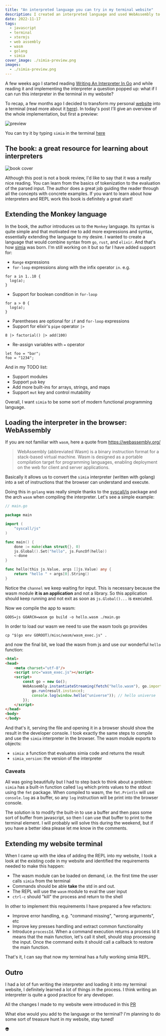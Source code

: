 ```yaml
---
title: "An interpreted language you can try in my terminal website"
description: I created an interpreted language and used WebAssembly to load it into my website terminal
date: 2022-11-17
tags:
  - javascript 
  - terminal 
  - xtermjs 
  - web assembly
  - wasm
  - golang
  - simia
cover_image: ./simia-preview.png
images:
  - ./simia-preview.png
---
```

A few weeks ago I started reading [Writing An Interpreter In Go](https://interpreterbook.com/) and 
while reading it and implementing the interpreter a question popped up: what if I can run this
interpreter in the terminal in my website?

To recap, a few months ago I decided to transform my personal [website](https://protiumx.dev) into 
a terminal (read more about it [here](https://protiumx.dev/blog/posts/my-profile-website-is-now-a-terminal/)).
In today's post I'll give an overview of the whole implementation, but first a preview:

![preview](./preview-simia.gif)

You can try it by typing `simia` in the terminal [here](https://protiumx.dev)

## The book: a great resource for learning about interpreters

![book cover](./book-cover.png)

Although this post is not a book review, I'd like to say that it was a really nice reading.
You can learn from the basics of tokenization to the evaluation of the parsed input.
The author does a great job guiding the reader through all the concepts with concrete examples.
If you want to learn about how interpreters and REPL work this book is definitely a great start!

## Extending the Monkey language

In the book, the author introduces us to the `Monkey` language.
Its syntax is quite simple and that motivated me to add more expressions and syntax, essentially extending
the language to my desire. I wanted to create a language that would combine syntax from `go`, `rust`, and
`elixir`. And that's how [simia](https://github.com/protiumx/simia) was born.
I'm still working on it but so far I have added support for:
- `Range` expressions
- `for-loop` expressions along with the infix operator `in`. e.g. 
```
for a in 1..10 { 
  log(a); 
}
```
- Support for boolean condition in `for-loop`

```
for a > 0 { 
  log(a); 
}
```
- Parentheses are optional for `if` and `for-loop` expressions
- Support for elixir's `pipe` operator `|>`
```
8 |> factorial() |> add(100)
```
- Re-assign variables with `=` operator
```
let foo = "bar";
foo = "1234";
```

And in my TODO list:
- Support modules
- Support `pub` key
- Add more built-ins for arrays, strings, and maps
- Support `mut` key and control mutability

Overall, I want `simia` to be some sort of modern functional programming language.

## Loading the interpreter in the browser: WebAssembly
If you are not familiar with `wasm`, here a quote from https://webassembly.org/
> WebAssembly (abbreviated Wasm) is a binary instruction format for a stack-based virtual machine.
Wasm is designed as a portable compilation target for programming languages, enabling deployment on
the web for client and server applications.

Basically it allows us to convert the `simia` interpreter (written with golang) into a set of instructions that the browser
can understand and execute.

Doing this in `golang` was really simple thanks to the [syscall/js](https://pkg.go.dev/syscall/js)
package and the arch `wasm` when compiling the interpreter.
Let's see a simple example:
```go
// main.go

package main

import (
    "syscall/js"
)

func main() {
    done := make(chan struct{}, 0)
    js.Global().Set("hello", js.FuncOf(hello))
    <-done
}

func hello(this js.Value, args []js.Value) any {
    return "hello " + args[0].String()
}
```

Notice the `channel` we keep waiting for input. This is necessary because the wasm module **it is an application**
and not a library. So this application should keep running and not exit as soon as `js.Global()...` is executed.

Now we compile the app to wasm:
```
GOOS=js GOARCH=wasm go build -o hello.wasm ./main.go 
```

In order to load our wasm we need to use the wasm tools go provides
```
cp "$(go env GOROOT)/misc/wasm/wasm_exec.js" . 
```
and now the final bit, we load the wasm from js and use our wonderful `hello` function:
```html
<html>
<head>
    <meta charset="utf-8"/>
    <script src="wasm_exec.js"></script>
    <script>
        const go = new Go();
        WebAssembly.instantiateStreaming(fetch("hello.wasm"), go.importObject).then((result) => {
            go.run(result.instance);
            console.log(window.hello("universe")); // hello universe
        });
    </script>
</head>
<body>
</body>
```
And that's it, serving the file and opening it in a browser should show the result in the developer console.
I took exactly the same steps to compile and use the `simia` interpreter in the browser.
The wasm module exports to objects:
- `simia`: a function that evaluates simia code and returns the result
- `simia_version`: the version of the interpreter

### Caveats
All was going beautifully but I had to step back to think about a problem: `simia` has a built-in function
called `log` which prints values to the stdout using the `fmt` package.
When compiled to wasm, the `fmt.Println` will use `console.log` as a buffer, so any `log` instruction will be print
into the browser console.

The solution is to modify the built-in to use a buffer and then pass some sort of buffer from javascript,
so then I can use that buffer to print to the terminal element. I will probably will solve this during the
weekend, but if you have a better idea please let me know in the comments.

## Extending my website terminal

When I came up with the idea of adding the REPL into my website, I took a look at the existing code in my website
and identified the requirements needed to make this happen:
- The wasm module can be loaded on demand, i.e. the first time the user calls `simia` from the terminal
- Commands should be able **take** the std in and out.
- The REPL will use the `wasm` module to eval the user input
- `ctrl-c` should "kill" the process and return to the shell

In other to implement this requirements I have prepared a few refactors:
- Improve error handling, e.g. "command missing", "wrong arguments", etc
- Improve key presses handling and extract common functionality
- Introduce `processId`. When a command execution returns a process Id it means that the main function, let's call it
shell, should stop processing the input. Once the command exits it should call a callback to restore the main function.

That's it, I can say that now my terminal has a fully working simia REPL.

## Outro
I had a lot of fun writing the interpreter and loading it into my terminal website, I definitely learned 
a lot of things in the process. I think writing an interpreter is quite a good practice for any developer.

All the changes I made to my website were introduced in this [PR](https://github.com/protiumx/protiumx.github.io/pull/4/files)

What else would you add to the language or the terminal?
I'm planning to do some sort of treasure hunt in my website, stay tuned!

:alien:
